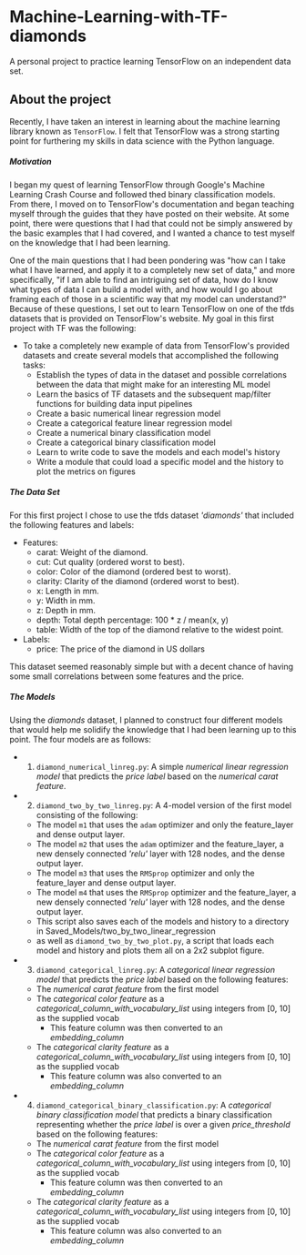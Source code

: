 # Machine-Learning-with-TF-diamonds
A personal project to practice learning TensorFlow on an independent data set.

## About the project

Recently, I have taken an interest in learning about the machine learning library known as `TensorFlow`. I felt that TensorFlow was a strong starting point for furthering my skills in data science with the Python language. 

##### Motivation

I began my quest of learning TensorFlow through Google's Machine Learning Crash Course and followed thed binary classification models. From there, I moved on to TensorFlow's documentation and began teaching myself through the guides that they have posted on their website. At some point, there were questions that I had that could not be simply answered by the basic examples that I had covered, and I wanted a chance to test myself on the knowledge that I had been learning. 

One of the main questions that I had been pondering was "how can I take what I have learned, and apply it to a completely new set of data," and more specifically, "if I am able to find an intriguing set of data, how do I know what types of data I can build a model with, and how would I go about framing each of those in a scientific way that my model can understand?" Because of these questions, I set out to learn TensorFlow on one of the tfds datasets that is provided on TensorFlow's website. My goal in this first project with TF was the following:
  - To take a completely new example of data from TensorFlow's provided datasets and create several models that accomplished the following tasks:
    - Establish the types of data in the dataset and possible correlations between the data that might make for an interesting ML model
    - Learn the basics of TF datasets and the subsequent map/filter functions for building data input pipelines
    - Create a basic numerical linear regression model
    - Create a categorical feature linear regression model
    - Create a numerical binary classification model
    - Create a categorical binary classification model
    - Learn to write code to save the models and each model's history
    - Write a module that could load a specific model and the history to plot the metrics on figures


##### The Data Set

For this first project I chose to use the tfds dataset *'diamonds'* that included the following features and labels:
  - Features:
    - carat: Weight of the diamond.
    - cut: Cut quality (ordered worst to best).
    - color: Color of the diamond (ordered best to worst).
    - clarity: Clarity of the diamond (ordered worst to best).
    - x: Length in mm.
    - y: Width in mm.
    - z: Depth in mm.
    - depth: Total depth percentage: 100 * z / mean(x, y)
    - table: Width of the top of the diamond relative to the widest point.
  - Labels:
    - price: The price of the diamond in US dollars

This dataset seemed reasonably simple but with a decent chance of having some small correlations between some features and the price.

##### The Models

Using the *diamonds* dataset, I planned to construct four different models that would help me solidify the knowledge that I had been learning up to this point.
The four models are as follows:
  - 1. `diamond_numerical_linreg.py`: A simple *numerical linear regression model* that predicts the *price label* based on the *numerical carat feature*.

  - 2. `diamond_two_by_two_linreg.py`: A 4-model version of the first model consisting of the following:
    - The model `m1` that uses the `adam` optimizer and only the feature_layer and dense output layer.
    - The model `m2` that uses the `adam` optimizer and the feature_layer, a new densely connected *'relu'* layer with 128 nodes, and the dense output layer.
    - The model `m3` that uses the `RMSprop` optimizer and only the feature_layer and dense output layer.
    - The model `m4` that uses the `RMSprop` optimizer and the feature_layer, a new densely connected *'relu'* layer with 128 nodes, and the dense output layer.
    - This script also saves each of the models and history to a directory in Saved_Models/two_by_two_linear_regression
    - as well as `diamond_two_by_two_plot.py`, a script that loads each model and history and plots them all on a 2x2 subplot figure.

  - 3. `diamond_categorical_linreg.py`: A *categorical linear regression model* that predicts the *price label* based on the following features:
    - The *numerical carat feature* from the first model
    - The *categorical color feature* as a *categorical_column_with_vocabulary_list* using integers from [0, 10] as the supplied vocab
      - This feature column was then converted to an *embedding_column*
    - The *categorical clarity feature* as a *categorical_column_with_vocabulary_list* using integers from [0, 10] as the supplied vocab
      - This feature column was also converted to an *embedding_column*

  - 4. `diamond_categorical_binary_classification.py`: A *categorical binary classification model* that predicts a binary classification representing whether the *price label* is over a given *price_threshold* based on the following features:
    - The *numerical carat feature* from the first model
    - The *categorical color feature* as a *categorical_column_with_vocabulary_list* using integers from [0, 10] as the supplied vocab
      - This feature column was then converted to an *embedding_column*
    - The *categorical clarity feature* as a *categorical_column_with_vocabulary_list* using integers from [0, 10] as the supplied vocab
      - This feature column was also converted to an *embedding_column*



